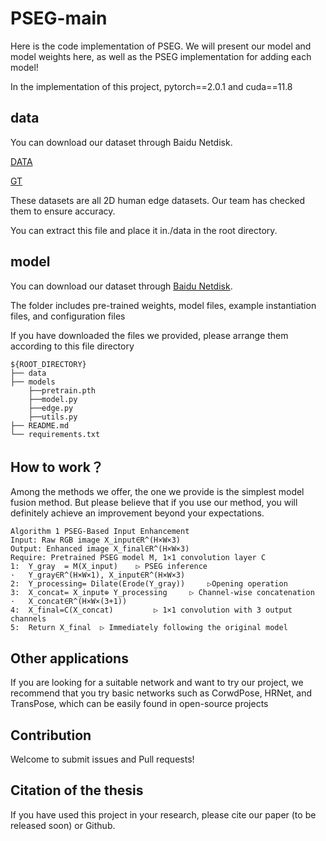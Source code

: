 # PSEG-main
Here is the code implementation of PSEG. We will present our model and model weights here, as well as the PSEG implementation for adding each model!  

In the implementation of this project, pytorch==2.0.1 and cuda==11.8

## data

You can download our dataset through Baidu Netdisk.

[DATA](https://pan.baidu.com/s/1qGxpiE3a-vXQ9bs0-2QX9g?pwd=g3l4)

[GT](https://pan.baidu.com/s/1EfMShHkGD0_zR44d41PLNw?pwd=qp2p)

These datasets are all 2D human edge datasets. Our team has checked them to ensure accuracy.

You can extract this file and place it in./data in the root directory.



## model

You can download our dataset through [Baidu Netdisk](https://pan.baidu.com/s/1gBGf8STuWfub1aV6pNbhvw?pwd=r8sl).

The folder includes pre-trained weights, model files, example instantiation files, and configuration files



If you have downloaded the files we provided, please arrange them according to this file directory

```
${ROOT_DIRECTORY}
├── data
├── models
	├──pretrain.pth
	├──model.py
	├──edge.py
	├──utils.py
├── README.md
└── requirements.txt
```





## How to work？

Among the methods we offer, the one we provide is the simplest model fusion method. But please believe that if you use our method, you will definitely achieve an improvement beyond your expectations.

```
Algorithm 1 PSEG-Based Input Enhancement
Input: Raw RGB image X_input∈R^(H×W×3)
Output: Enhanced image X_final∈R^(H×W×3)
Require: Pretrained PSEG model M, 1×1 convolution layer C
1:	Y_gray  = M(X_input) 	▷ PSEG inference
·	Y_gray∈R^(H×W×1), X_input∈R^(H×W×3) 
2:	Y_processing= Dilate(Erode(Y_gray)) 	▷Opening operation
3:	X_concat= X_input⊕ Y_processing     ▷ Channel-wise concatenation
·	X_concat∈R^(H×W×(3+1)) 
4:	X_final=C(X_concat)         ▷ 1×1 convolution with 3 output channels
5:	Return X_final	▷ Immediately following the original model

```



## Other applications

If you are looking for a suitable network and want to try our project, we recommend that you try basic networks such as CorwdPose, HRNet, and TransPose, which can be easily found in open-source projects



## Contribution

Welcome to submit issues and Pull requests!



## Citation of the thesis

If you have used this project in your research, please cite our paper (to be released soon) or Github.
